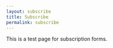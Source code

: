 ```yaml
---
layout: subscribe
title: Subscribe
permalink: subscribe
---
```


This is a test page for subscription forms.